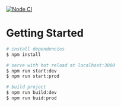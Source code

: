 [![Node CI](https://github.com/AzdrHA/intify/actions/workflows/main.yml/badge.svg?branch=master)](https://github.com/AzdrHA/intify/actions/workflows/main.yml)
# Getting Started

```bash
# install dependencies
$ npm install

# serve with hot reload at localhost:3000
$ npm run start:dev
$ npm run start:prod

# build project
$ npm run build:dev
$ npm run buid:prod
```
